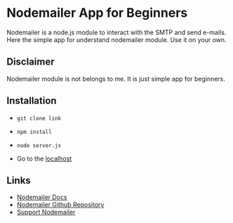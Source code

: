 # Nodemailer App for Beginners

  

Nodemailer is a node.js module to interact with the SMTP and send e-mails. Here the simple app for understand nodemailer module. Use it on your own.

## Disclaimer

Nodemailer module is not belongs to me. It is just simple app for beginners.

## Installation
* ```git clone link```
* ```npm install```
* ```node server.js```

* Go to the [localhost](http://localhost:8080)

## Links 
* [Nodemailer Docs](https://nodemailer.com/about/)
* [Nodemailer Github Repository](https://github.com/nodemailer/nodemailer/)
* [Support Nodemailer](https://www.paypal.com/donate)